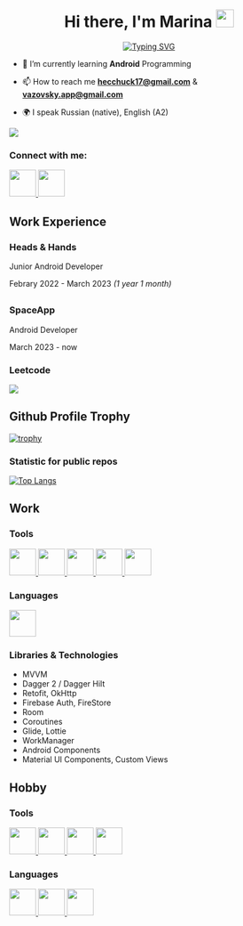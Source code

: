 <h1 align="center">Hi there, I'm Marina
<img src="https://github.com/blackcater/blackcater/raw/main/images/Hi.gif" height="32"/>
</h1>
<p align="center">
  <a href="https://git.io/typing-svg">
    <img src="https://readme-typing-svg.herokuapp.com?font=Fira+Code&pause=1000&width=600&height=60&lines=Android+Dev+from+Russia%2C+Saratov%2FSaint+Petersburg" alt="Typing SVG" />
  </a>
</p>

 - 🌱 I’m currently learning **Android** Programming </li>

 - 📫 How to reach me **hecchuck17@gmail.com** & **vazovsky.app@gmail.com** </li>

 - 🌍 I speak Russian (native), English (A2)</li>

![](https://komarev.com/ghpvc/?username=vazovsky17)

### Connect with me:
<p align="left">
  <a href="https://t.me/vazovsky_17" target="blank">
    <img height="48" width="48" src="https://cdn.simpleicons.org/telegram" />
  </a>
  
  <a href="https://steamcommunity.com/id/vazovskyapp/" target="blank">
    <img height="48" width="48" src="https://cdn.simpleicons.org/steam/0f75a5" />
  </a>
</p>

<h2>Work Experience</h2>
<h3>Heads & Hands</h3>
<p>Junior Android Developer</p>
<p>Febrary 2022 - March 2023 <i>(1 year 1 month)</i></p>
<h2></2>
<h3>SpaceApp</h3>
<p>Android Developer</p>
<p>March 2023 - now</p>

### Leetcode
![](https://leetcard.jacoblin.cool/vazovsky17?theme=dark)

<h2>Github Profile Trophy</h2>

[![trophy](https://github-profile-trophy.vercel.app/?username=vazovsky17&margin-w=15&margin-h=15&theme=darkhub&column=3)](https://github.com/ryo-ma/github-profile-trophy)

### Statistic for public repos
[![Top Langs](https://github-readme-stats.vercel.app/api/top-langs/?username=vazovsky17&layout=compact&theme=radical)](https://github.com/anuraghazra/github-readme-stats)

<h2>Work</h2>

### Tools
<p align="left">
  <a href="https://github.com/">
    <img height="48" width="48" src="https://cdn.simpleicons.org/github/white" />
  </a>
  
  <a href="https://gitlab.com/">
    <img height="48" width="48" src="https://cdn.simpleicons.org/gitlab" />
  </a>
  
  <a href="https://developer.android.com/studio">
    <img height="48" width="48" src="https://cdn.simpleicons.org/androidstudio" />
  </a>
  
  <a href="https://firebase.google.com/">
    <img height="48" width="48" src="https://cdn.simpleicons.org/firebase" />
  </a>
  
  <a href="https://www.figma.com/">
    <img height="48" width="48" src="https://cdn.simpleicons.org/figma" />
  </a>
</p>

### Languages

<p align="left">
  <a href="https://kotlinlang.org/">
    <img height="48" width="48" src="https://cdn.simpleicons.org/kotlin" />
  </a>
</p>

### Libraries & Technologies

- MVVM 
- Dagger 2 / Dagger Hilt
- Retofit, OkHttp
- Firebase Auth, FireStore
- Room
- Coroutines
- Glide, Lottie
- WorkManager
- Android Components
- Material UI Components, Custom Views

<h2>Hobby</h2> 

### Tools
<p align="left">
  <a href="https://visualstudio.microsoft.com/">
    <img height="48" width="48" src="https://cdn.simpleicons.org/visualstudio" />
  </a>
  
  <a href="https://code.visualstudio.com/">
    <img height="48" width="48" src="https://cdn.simpleicons.org/visualstudiocode" />
  </a>
  
  <a href="https://www.jetbrains.com/pycharm/">
    <img height="48" width="48" src="https://cdn.simpleicons.org/pycharm/faf94a" />
  </a>
  
  <a href="https://developer.apple.com/xcode/">
    <img height="48" width="48" src="https://cdn.simpleicons.org/xcode" />
  </a>
</p>

### Languages
<p align="left">
  <a href="https://dotnet.microsoft.com/en-us/languages/csharp">
    <img height="48" width="48" src="https://cdn.simpleicons.org/csharp" />
  </a>
  
  <a href="https://www.python.org/">
    <img height="48" width="48" src="https://cdn.simpleicons.org/python" />
  </a>
  
  <a href="https://www.apple.com/ru/swift/">
    <img height="48" width="48" src="https://cdn.simpleicons.org/swift" />
  </a>
</p>
